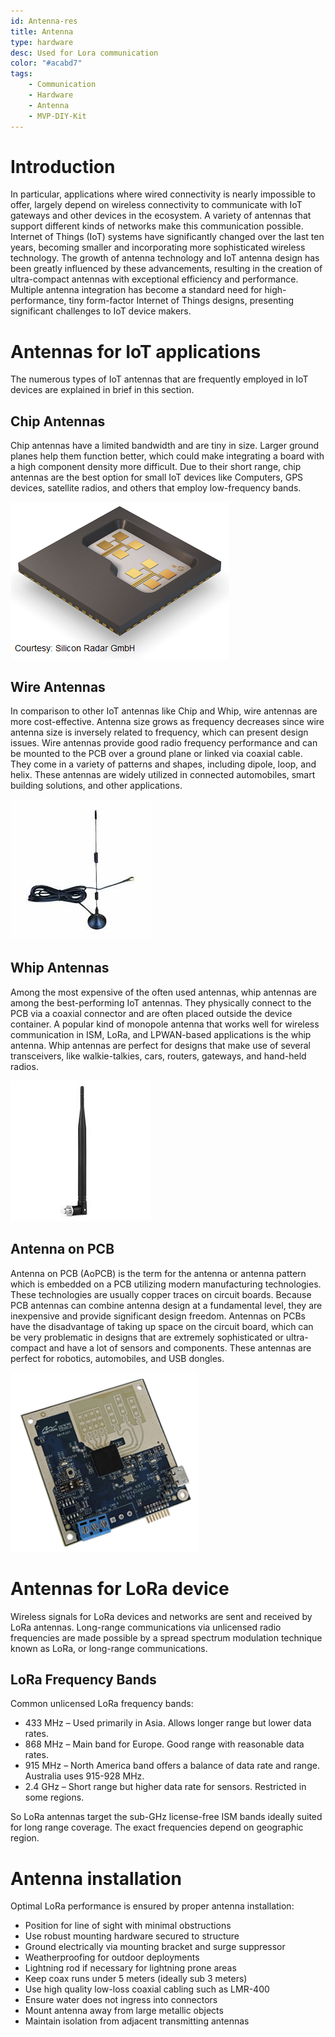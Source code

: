```yaml
---
id: Antenna-res
title: Antenna
type: hardware
desc: Used for Lora communication
color: "#acabd7"
tags:
    - Communication
    - Hardware
    - Antenna
    - MVP-DIY-Kit
---
```


# Introduction

In particular, applications where wired connectivity is nearly impossible to offer, largely depend on wireless connectivity to communicate with IoT gateways and other devices in the ecosystem. A variety of antennas that support different kinds of networks make this communication possible. Internet of Things (IoT) systems have significantly changed over the last ten years, becoming smaller and incorporating more sophisticated wireless technology. The growth of antenna technology and IoT antenna design has been greatly influenced by these advancements, resulting in the creation of ultra-compact antennas with exceptional efficiency and performance. Multiple antenna integration has become a standard need for high-performance, tiny form-factor Internet of Things designs, presenting significant challenges to IoT device makers.


# Antennas for IoT applications
The numerous types of IoT antennas that are frequently employed in IoT devices are explained in brief in this section.

## Chip Antennas
Chip antennas have a limited bandwidth and are tiny in size. Larger ground planes help them function better, which could make integrating a board with a high component density more difficult. Due to their short range, chip antennas are the best option for small IoT devices like Computers, GPS devices, satellite radios, and others that employ low-frequency bands.

![Alt text](img/chip_antenna.png)

## Wire Antennas
In comparison to other IoT antennas like Chip and Whip, wire antennas are more cost-effective. Antenna size grows as frequency decreases since wire antenna size is inversely related to frequency, which can present design issues. Wire antennas provide good radio frequency performance and can be mounted to the PCB over a ground plane or linked via coaxial cable. They come in a variety of patterns and shapes, including dipole, loop, and helix. These antennas are widely utilized in connected automobiles, smart building solutions, and other applications.

![Alt text](img/wire_antenna.jpg)

## Whip Antennas

Among the most expensive of the often used antennas, whip antennas are among the best-performing IoT antennas. They physically connect to the PCB via a coaxial connector and are often placed outside the device container. A popular kind of monopole antenna that works well for wireless communication in ISM, LoRa, and LPWAN-based applications is the whip antenna. Whip antennas are perfect for designs that make use of several transceivers, like walkie-talkies, cars, routers, gateways, and hand-held radios.

![Alt text](img/whip_antenna.jpg)

## Antenna on PCB
Antenna on PCB (AoPCB) is the term for the antenna or antenna pattern which is embedded on a PCB utilizing modern manufacturing technologies. These technologies are usually copper traces on circuit boards. Because PCB antennas can combine antenna design at a fundamental level, they are inexpensive and provide significant design freedom. Antennas on PCBs have the disadvantage of taking up space on the circuit board, which can be very problematic in designs that are extremely sophisticated or ultra-compact and have a lot of sensors and components. These antennas are perfect for robotics, automobiles, and USB dongles.

![Alt text](img/antenna_on_PCB.png)


# Antennas for LoRa device


Wireless signals for LoRa devices and networks are sent and received by LoRa antennas. Long-range communications via unlicensed radio frequencies are made possible by a spread spectrum modulation technique known as LoRa, or long-range communications.

## LoRa Frequency Bands

Common unlicensed LoRa frequency bands:
- 433 MHz – Used primarily in Asia. Allows longer range but lower data rates.
- 868 MHz – Main band for Europe. Good range with reasonable data rates.
- 915 MHz – North America band offers a balance of data rate and range. Australia uses 915-928 MHz.
- 2.4 GHz – Short range but higher data rate for sensors. Restricted in some regions.

So LoRa antennas target the sub-GHz license-free ISM bands ideally suited for long range coverage. The exact frequencies depend on geographic region.

# Antenna installation

Optimal LoRa performance is ensured by proper antenna installation:
- Position for line of sight with minimal obstructions
- Use robust mounting hardware secured to structure
- Ground electrically via mounting bracket and surge suppressor
- Weatherproofing for outdoor deployments
- Lightning rod if necessary for lightning prone areas
- Keep coax runs under 5 meters (ideally sub 3 meters)
- Use high quality low-loss coaxial cabling such as LMR-400
- Ensure water does not ingress into connectors
- Mount antenna away from large metallic objects
- Maintain isolation from adjacent transmitting antennas

